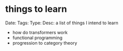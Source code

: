 # things to learn
Date: 
Tags:
Type: 
Desc: a list of things I intend to learn

- how do transformers work
- functional programming
- progression to category theory
